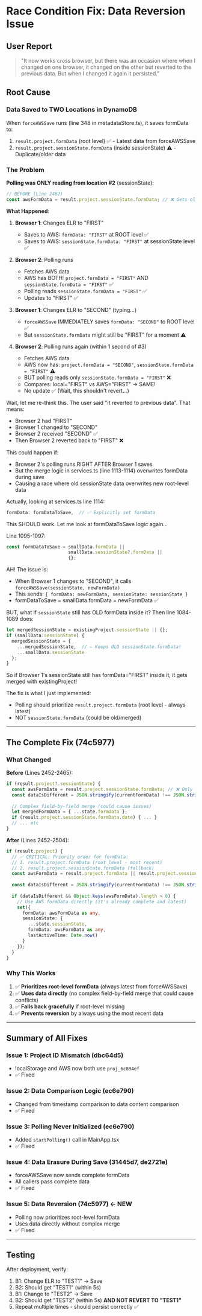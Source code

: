 # Race Condition Fix: Data Reversion Issue

## User Report
> "It now works cross browser, but there was an occasion where when I changed on one browser, it changed on the other but reverted to the previous data. But when I changed it again it persisted."

## Root Cause

### Data Saved to TWO Locations in DynamoDB

When `forceAWSSave` runs (line 348 in metadataStore.ts), it saves formData to:
1. `result.project.formData` (root level) ✅ - Latest data from forceAWSSave
2. `result.project.sessionState.formData` (inside sessionState) ⚠️ - Duplicate/older data

### The Problem

**Polling was ONLY reading from location #2** (sessionState):
```typescript
// BEFORE (Line 2462)
const awsFormData = result.project.sessionState.formData; // ❌ Gets old data!
```

**What Happened**:

1. **Browser 1**: Changes ELR to "FIRST"
   - Saves to AWS: `formData: "FIRST"` at ROOT level ✅
   - Saves to AWS: `sessionState.formData: "FIRST"` at sessionState level ✅

2. **Browser 2**: Polling runs
   - Fetches AWS data
   - AWS has BOTH: `project.formData = "FIRST"` AND `sessionState.formData = "FIRST"` ✅
   - Polling reads `sessionState.formData = "FIRST"` ✅
   - Updates to "FIRST" ✅

3. **Browser 1**: Changes ELR to "SECOND" (typing...)
   - `forceAWSSave` IMMEDIATELY saves `formData: "SECOND"` to ROOT level ✅
   - But `sessionState.formData` might still be "FIRST" for a moment ⚠️

4. **Browser 2**: Polling runs again (within 1 second of #3)
   - Fetches AWS data
   - AWS now has: `project.formData = "SECOND"`, `sessionState.formData = "FIRST"` ⚠️
   - BUT polling reads only `sessionState.formData = "FIRST"` ❌
   - Compares: local="FIRST" vs AWS="FIRST" → SAME!
   - No update ✅ (Wait, this shouldn't revert...)

Wait, let me re-think this. The user said "it reverted to previous data". That means:
- Browser 2 had "FIRST"
- Browser 1 changed to "SECOND"
- Browser 2 received "SECOND" ✅
- Then Browser 2 reverted back to "FIRST" ❌

This could happen if:
- Browser 2's polling runs RIGHT AFTER Browser 1 saves
- But the merge logic in services.ts (line 1113-1114) overwrites formData during save
- Causing a race where old sessionState data overwrites new root-level data

Actually, looking at services.ts line 1114:
```typescript
formData: formDataToSave,  // ✅ Explicitly set formData
```

This SHOULD work. Let me look at formDataToSave logic again...

Line 1095-1097:
```typescript
const formDataToSave = smallData.formData || 
                       smallData.sessionState?.formData || 
                       {};
```

AH! The issue is:
- When Browser 1 changes to "SECOND", it calls `forceAWSSave(sessionState, newFormData)`
- This sends: `{ formData: newFormData, sessionState: sessionState }`
- formDataToSave = smallData.formData = newFormData ✅

BUT, what if `sessionState` still has OLD formData inside it? Then line 1084-1089 does:
```typescript
let mergedSessionState = existingProject.sessionState || {};
if (smallData.sessionState) {
  mergedSessionState = {
    ...mergedSessionState,  // ← Keeps OLD sessionState.formData!
    ...smallData.sessionState
  };
}
```

So if Browser 1's sessionState still has formData="FIRST" inside it, it gets merged with existingProject!

The fix is what I just implemented:
- Polling should prioritize `result.project.formData` (root level - always latest)
- NOT `sessionState.formData` (could be old/merged)

---

## The Complete Fix (74c5977)

### What Changed

**Before** (Lines 2452-2465):
```typescript
if (result.project?.sessionState) {
  const awsFormData = result.project.sessionState.formData; // ❌ Only reads sessionState
  const dataIsDifferent = JSON.stringify(currentFormData) !== JSON.stringify(awsFormData);
  
  // Complex field-by-field merge (could cause issues)
  let mergedFormData = { ...state.formData };
  if (result.project.sessionState.formData.date) { ... }
  // ... etc
}
```

**After** (Lines 2452-2504):
```typescript
if (result.project) {
  // ✅ CRITICAL: Priority order for formData:
  // 1. result.project.formData (root level - most recent)
  // 2. result.project.sessionState.formData (fallback)
  const awsFormData = result.project.formData || result.project.sessionState?.formData || {};
  
  const dataIsDifferent = JSON.stringify(currentFormData) !== JSON.stringify(awsFormData);
  
  if (dataIsDifferent && Object.keys(awsFormData).length > 0) {
    // Use AWS formData directly (it's already complete and latest)
    set({ 
      formData: awsFormData as any,
      sessionState: {
        ...state.sessionState,
        formData: awsFormData as any,
        lastActiveTime: Date.now()
      }
    });
  }
}
```

### Why This Works

1. ✅ **Prioritizes root-level formData** (always latest from forceAWSSave)
2. ✅ **Uses data directly** (no complex field-by-field merge that could cause conflicts)
3. ✅ **Falls back gracefully** if root-level missing
4. ✅ **Prevents reversion** by always using the most recent data

---

## Summary of All Fixes

### Issue 1: Project ID Mismatch (dbc64d5)
- localStorage and AWS now both use `proj_6c894ef`
- ✅ Fixed

### Issue 2: Data Comparison Logic (ec6e790)
- Changed from timestamp comparison to data content comparison
- ✅ Fixed

### Issue 3: Polling Never Initialized (ec6e790)
- Added `startPolling()` call in MainApp.tsx
- ✅ Fixed

### Issue 4: Data Erasure During Save (31445d7, de2721e)
- forceAWSSave now sends complete formData
- All callers pass complete data
- ✅ Fixed

### Issue 5: Data Reversion (74c5977) ← NEW
- Polling now prioritizes root-level formData
- Uses data directly without complex merge
- ✅ Fixed

---

## Testing

After deployment, verify:
1. B1: Change ELR to "TEST1" → Save
2. B2: Should get "TEST1" (within 5s)
3. B1: Change to "TEST2" → Save
4. B2: Should get "TEST2" (within 5s) **AND NOT REVERT TO "TEST1"**
5. Repeat multiple times - should persist correctly ✅

